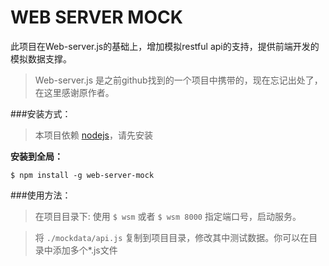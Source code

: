 ﻿# WEB SERVER MOCK
 
此项目在Web-server.js的基础上，增加模拟restful api的支持，提供前端开发的模拟数据支撑。

>Web-server.js 是之前github找到的一个项目中携带的，现在忘记出处了，在这里感谢原作者。

###安装方式：

>本项目依赖 [nodejs](http://nodejs.org/)，请先安装 

**安装到全局：**

`$ npm install -g web-server-mock`


###使用方法：

>在项目目录下:
使用 `$ wsm` 或者 `$ wsm 8000` 指定端口号，启动服务。

>将 `./mockdata/api.js` 复制到项目目录，修改其中测试数据。你可以在目录中添加多个*.js文件

